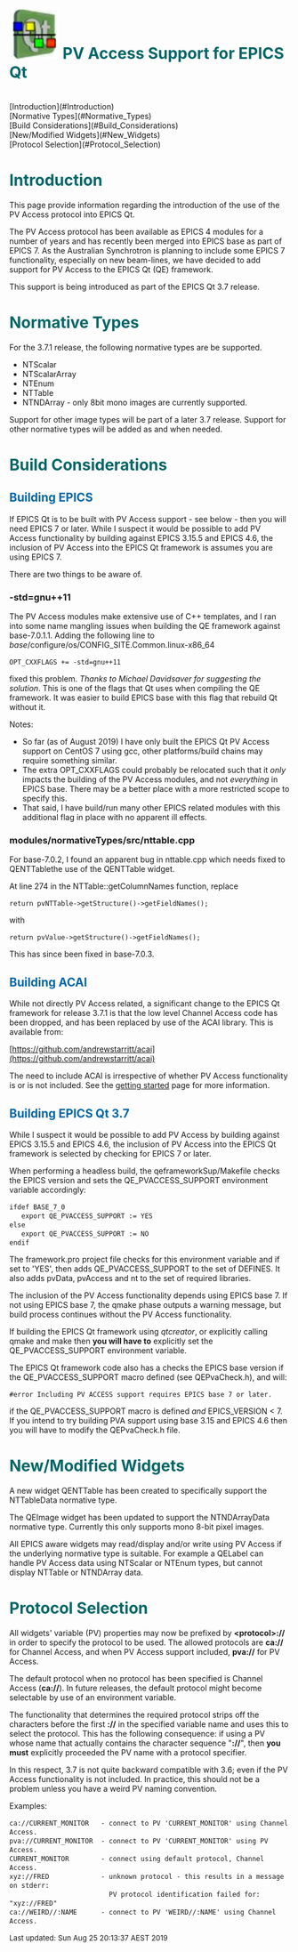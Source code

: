 # ![](epicsqt_logo.png?raw=true) <span style='color:#006666'>PV Access Support for EPICS Qt </span>
<br>
[Introduction](#Introduction)<br>
[Normative Types](#Normative_Types)<br>
[Build Considerations](#Build_Considerations)<br>
[New/Modified Widgets](#New_Widgets)<br>
[Protocol Selection](#Protocol_Selection)<br>

# <a name="Introduction"> </a><span style='color:#006666'>Introduction</span>

This page provide information regarding the introduction of the use of the PV
Access protocol into EPICS Qt.

The PV Access protocol has been available as EPICS 4 modules for a number of years
and has recently been merged into EPICS base as part of EPICS 7.
As the Australian Synchrotron is planning to include some EPICS 7 functionality,
especially on new beam-lines, we have decided to add support for PV Access
to the EPICS Qt (QE) framework.

This support is being introduced as part of the EPICS Qt 3.7 release.

# <a name="Normative_Types"></a><span style='color:#006666'>Normative Types</span>

For the 3.7.1 release, the following normative types are be supported.

* NTScalar
* NTScalarArray
* NTEnum
* NTTable
* NTNDArray - only 8bit mono images are currently supported.

Support for other image types will be part of a later 3.7 release.
Support for other normative types will be added as and when needed.

# <a name="Build_Considerations"></a><span style='color:#006666'>Build Considerations</span>

## <span style='color:#0066a6'>Building EPICS</span>

If EPICS Qt is to be built with PV Access support - see below - then you will
need EPICS 7 or later.
While I suspect it would be possible to add PV Access functionality by building
against EPICS 3.15.5 and EPICS 4.6, the inclusion of PV Access into the EPICS Qt
framework is assumes you are using EPICS 7.

There are two things to be aware of.

### -std=gnu++11

The PV Access modules make extensive use of C++ templates, and I ran into some
name mangling issues when building the QE framework against base-7.0.1.1.
Adding the following line to _base_/configure/os/CONFIG_SITE.Common.linux-x86_64

    OPT_CXXFLAGS += -std=gnu++11

fixed this problem. _Thanks to Michael Davidsaver for suggesting the solution_.
This is one of the flags that Qt uses when compiling the QE framework.
It was easier to build EPICS base with this flag that rebuild Qt without it.

Notes:
   - So far (as of August 2019) I have only built the EPICS Qt PV Access support 
   on CentOS 7 using gcc, other platforms/build chains may require something similar.
   - The extra OPT_CXXFLAGS could probably be relocated such that it _only_ impacts
   the building of the PV Access modules, and not _everything_ in EPICS base.
   There may be a better place with a more restricted scope to specify this.
   - That said, I have build/run many other EPICS related modules with this additional
   flag in place with no apparent ill effects.

### modules/normativeTypes/src/nttable.cpp

For base-7.0.2, I found an apparent bug in nttable.cpp which needs fixed to 
QENTTablethe use of the QENTTable widget.

At line 274 in the NTTable::getColumnNames function, replace

    return pvNTTable->getStructure()->getFieldNames();

with

    return pvValue->getStructure()->getFieldNames();

This has since been fixed in base-7.0.3.

## <a name="Building_ACAI"></a><span style='color:#0066a6'>Building ACAI</span>

While not directly PV Access related, a significant change to the EPICS Qt framework
for release 3.7.1 is that the low level Channel Access code has been dropped, and
has been replaced by use of the ACAI library.
This is available from:

[https://github.com/andrewstarritt/acai](https://github.com/andrewstarritt/acai)

The need to include ACAI is irrespective of whether PV Access functionality is
or is not included. See the [getting started](getting_started.html#ACAI) page for
more information.

## <a name="Building_EPICS_Qt"></a></a><span style='color:#0066a6'>Building EPICS Qt 3.7</span>

While I suspect it would be possible to add PV Access by building against
EPICS 3.15.5 and EPICS 4.6, the inclusion of PV Access into the EPICS Qt framework
is selected by checking for EPICS 7 or later.

When performing a headless build, the qeframeworkSup/Makefile checks the EPICS
version and sets the QE_PVACCESS_SUPPORT environment variable accordingly:

    ifdef BASE_7_0
       export QE_PVACCESS_SUPPORT := YES
    else
       export QE_PVACCESS_SUPPORT := NO
    endif

The framework.pro project file checks for this environment variable and if set
to 'YES', then adds QE_PVACCESS_SUPPORT to the set of DEFINES.
It also adds pvData, pvAccess and nt to the set of required libraries.

The inclusion of the PV Access functionality depends using EPICS base 7.
If not using EPICS base 7, the qmake phase outputs a warning message, but
build process continues without the PV Access functionality.

If building the EPICS Qt framework using _qtcreator_, or explicitly calling qmake
and make then __you will have to__ explicitly set the QE_PVACCESS_SUPPORT environment
variable.

The EPICS Qt framework code also has a checks the EPICS base version if the 
QE_PVACCESS_SUPPORT macro defined (see QEPvaCheck.h), and will:

    #error Including PV ACCESS support requires EPICS base 7 or later.

if the QE_PVACCESS_SUPPORT macro is defined _and_  EPICS_VERSION < 7.
If you intend to try building PVA support using base 3.15 and EPICS 4.6 then
you will have to modify the QEPvaCheck.h file.


# <a name="New_Widgets"></a> <span style='color:#006666'>New/Modified Widgets</span>

A new widget QENTTable has been created to specifically support the NTTableData
normative type.

The QEImage widget has been updated to support the NTNDArrayData normative type.
Currently this only supports mono 8-bit pixel images.

All EPICS aware widgets may read/display and/or write using PV Access if the
underlying normative type is suitable.
For example a QELabel can handle PV Access data using NTScalar or NTEnum types,
but cannot display NTTable or NTNDArray data.


# <a name="Protocol_Selection"> </a><span style='color:#006666'>Protocol Selection</span>

All widgets' variable (PV) properties may now be prefixed by __&lt;protocol&gt;://__
in order to specify the protocol to be used. The allowed protocols are __ca://__ for 
Channel Access, and when PV Access support included, __pva://__ for PV Access.

The default protocol when no protocol has been specified is Channel Access (__ca://__).
In future releases, the default protocol might become selectable by use of an
environment variable.

The functionality that determines the required protocol strips off the characters
before the first __://__ in the specified variable name and uses this to select
the protocol.
This has the following consequence: if using a PV whose name that actually contains
the character sequence "__://__", then __you must__ explicitly proceeded the PV name with
a protocol specifier.

In this respect, 3.7 is not quite backward compatible with 3.6;
even if the PV Access functionality is not included.
In practice, this should not be a problem unless you have a weird PV naming
convention.

Examples:

    ca://CURRENT_MONITOR   - connect to PV 'CURRENT_MONITOR' using Channel Access.
    pva://CURRENT_MONITOR  - connect to PV 'CURRENT_MONITOR' using PV Access.
    CURRENT_MONITOR        - connect using default protocol, Channel Access.
    xyz://FRED             - unknown protocol - this results in a message on stderr:
                             PV protocol identification failed for: "xyz://FRED"
    ca://WEIRD//:NAME      - connect to PV 'WEIRD//:NAME' using Channel Access. 

<font size="-1">Last updated: Sun Aug 25 20:13:37 AEST 2019</font>
<br>
